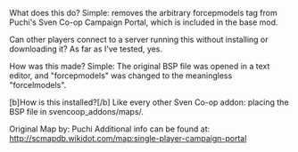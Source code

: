 What does this do?
Simple: removes the arbitrary forcepmodels tag from Puchi's Sven Co-op Campaign Portal, which is included in the base mod.

Can other players connect to a server running this without installing or downloading it?
As far as I've tested, yes.

How was this made?
Simple: The original BSP file was opened in a text editor, and "forcepmodels" was changed to the meaningless "forcelmodels".

[b]How is this installed?[/b]
Like every other Sven Co-op addon: placing the BSP file in svencoop_addons/maps/.

Original Map by: Puchi
Additional info can be found at: http://scmapdb.wikidot.com/map:single-player-campaign-portal
